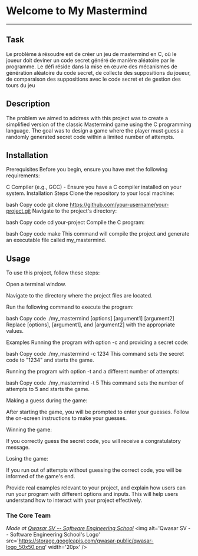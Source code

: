 # Welcome to My Mastermind
***

## Task
Le problème à résoudre est de créer un jeu de mastermind en C, où le joueur doit deviner un code secret généré de manière aléatoire par le programme. Le défi réside dans la mise en œuvre des mécanismes de génération aléatoire du code secret, de collecte des suppositions du joueur, de comparaison des suppositions avec le code secret et de gestion des tours du jeu
## Description
The problem we aimed to address with this project was to create a simplified version of the classic Mastermind game using the C programming language. The goal was to design a game where the player must guess a randomly generated secret code within a limited number of attempts.

## Installation
Prerequisites
Before you begin, ensure you have met the following requirements:

C Compiler (e.g., GCC) - Ensure you have a C compiler installed on your system.
Installation Steps
Clone the repository to your local machine:

bash
Copy code
git clone https://github.com/your-username/your-project.git
Navigate to the project's directory:

bash
Copy code
cd your-project
Compile the C program:

bash
Copy code
make
This command will compile the project and generate an executable file called my_mastermind.

## Usage
To use this project, follow these steps:

Open a terminal window.

Navigate to the directory where the project files are located.

Run the following command to execute the program:

bash
Copy code
./my_mastermind [options] [argument1] [argument2]
Replace [options], [argument1], and [argument2] with the appropriate values.

Examples
Running the program with option -c and providing a secret code:

bash
Copy code
./my_mastermind -c 1234
This command sets the secret code to "1234" and starts the game.

Running the program with option -t and a different number of attempts:

bash
Copy code
./my_mastermind -t 5
This command sets the number of attempts to 5 and starts the game.

Making a guess during the game:

After starting the game, you will be prompted to enter your guesses. Follow the on-screen instructions to make your guesses.

Winning the game:

If you correctly guess the secret code, you will receive a congratulatory message.

Losing the game:

If you run out of attempts without guessing the correct code, you will be informed of the game's end.

Provide real examples relevant to your project, and explain how users can run your program with different options and inputs. This will help users understand how to interact with your project effectively.







### The Core Team


<span><i>Made at <a href='https://qwasar.io'>Qwasar SV -- Software Engineering School</a></i></span>
<span><img alt='Qwasar SV -- Software Engineering School's Logo' src='https://storage.googleapis.com/qwasar-public/qwasar-logo_50x50.png' width='20px' /></span>
